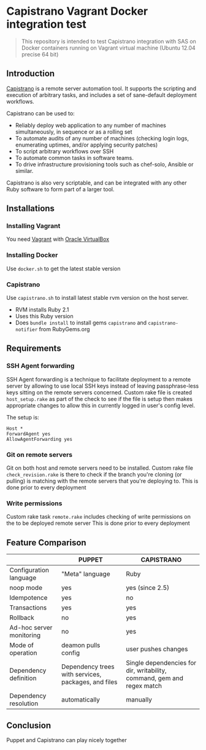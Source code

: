 # Capistrano Vagrant Docker integration test
> This repository is intended to test Capistrano integration with SAS on Docker containers running on Vagrant virtual machine (Ubuntu 12.04 precise 64 bit)

## Introduction
[Capistrano](http://capistranorb.com) is a remote server automation tool. It supports the scripting and execution of arbitrary tasks, and includes a set of sane-default deployment workflows.

Capistrano can be used to:

* Reliably deploy web application to any number of machines simultaneously, in sequence or as a rolling set
* To automate audits of any number of machines (checking login logs, enumerating uptimes, and/or applying security patches)
* To script arbitrary workflows over SSH
* To automate common tasks in software teams.
* To drive infrastructure provisioning tools such as chef-solo, Ansible or similar.

Capistrano is also very scriptable, and can be integrated with any other Ruby software to form part of a larger tool.

## Installations
### Installing Vagrant
You need [Vagrant](http://www.vagrantup.com/downloads.html) with [Oracle VirtualBox](https://www.virtualbox.org/wiki/Downloads)

### Installing Docker
Use `docker.sh` to get the latest stable version

### Capistrano
Use `capistrano.sh` to install latest stable rvm version on the host server. 
* RVM installs Ruby 2.1
* Uses this Ruby version
* Does `bundle install` to install gems `capistrano` and `capistrano-notifier` from RubyGems.org 

## Requirements
### SSH Agent forwarding
SSH Agent forwarding is a technique to facilitate deployment to a remote server by allowing to use local SSH keys instead of leaving passphrase-less keys sitting on the remote servers concerned.
Custom rake file is created `host_setup.rake` as part of the check to see if the file is setup then makes appropriate changes to allow this in currently logged in user's config level.

The setup is:
```
Host *
ForwardAgent yes
AllowAgentForwarding yes
```

### Git on remote servers
Git on both host and remote servers need to be installed. Custom rake file `check_revision.rake` is there to check if the branch you're cloning (or pulling) is matching with the remote servers that you're deploying to.
This is done prior to every deployment

### Write permissions
Custom rake task `remote.rake` includes checking of write permissions on the to be deployed remote server
This is done prior to every deployment


## Feature Comparison
| | PUPPET | CAPISTRANO |
| ---------------------- | --------------- | ---- |
| Configuration language | "Meta" language | Ruby |
| noop mode | yes | yes (since 2.5) |
| Idempotence | yes | no |
| Transactions | yes | yes |
| Rollback | no | yes |
| Ad-hoc server monitoring | no | yes |
| Mode of operation | deamon pulls config | user pushes changes |
| Dependency definition | Dependency trees with services, packages, and files | Single dependencies for dir, writability, command, gem and regex match |
| Dependency resolution | automatically | manually |

## Conclusion
Puppet and Capistrano can play nicely together
